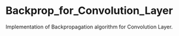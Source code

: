 # Backprop_for_Convolution_Layer
Implementation of Backpropagation algorithm for Convolution Layer.
